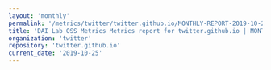 ```yaml
---
layout: 'monthly'
permalink: '/metrics/twitter/twitter.github.io/MONTHLY-REPORT-2019-10-25/'
title: 'DAI Lab OSS Metrics Metrics report for twitter.github.io | MONTHLY-REPORT-2019-10-25'
organization: 'twitter'
repository: 'twitter.github.io'
current_date: '2019-10-25'
---
```

